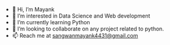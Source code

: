 - 👋 Hi, I’m Mayank   
- 👀 I’m interested in Data Science and Web development 
- 🌱 I’m currently learning Python
- 💞️ I’m looking to collaborate on any project related to python. 
- 📫 Reach me at sangwanmayank4431@gmail.com

<!---
Mynksangwan/Mynksangwan is a ✨ special ✨ repository because its `README.md` (this file) appears on your GitHub profile.
You can click the Preview link to take a look at your changes.
--->
